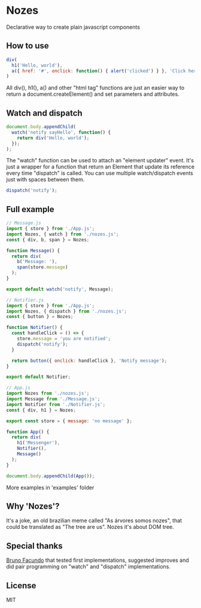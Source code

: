 # Nozes
Declarative way to create plain javascript components

## How to use
```javascript
div(
  h1('Hello, world'),
  a({ href: '#', onclick: function() { alert('clicked') } }, 'Click here')
)
```
All div(), h1(), a() and other "html tag" functions are just an easier way to return a document.createElement() and set parameters and attributes.

## Watch and dispatch
```javascript
document.body.appendChild(
  watch('notify sayHello', function() {
    return div('Hello, world');
  });
);
```
The "watch" function can be used to attach an "element updater" event. It's just a wrapper for a function that return an Element that update its reference every time "dispatch" is called. You can use multiple watch/dispatch events just with spaces between them.
```javascript
dispatch('notify');
```

## Full example
```javascript
// Message.js
import { store } from './App.js';
import Nozes, { watch } from './nozes.js';
const { div, b, span } = Nozes;

function Message() {
  return div(
    b('Message: '),
    span(store.message)
  );
}

export default watch('notify', Message);
```
```javascript
// Notifier.js
import { store } from './App.js';
import Nozes, { dispatch } from './nozes.js';
const { button } = Nozes;

function Notifier() {
  const handleClick = () => {
    store.message = 'you are notified';
    dispatch('notify');
  }

  return button({ onclick: handleClick }, 'Notify message');
}

export default Notifier;
```
```javascript
// App.js
import Nozes from './nozes.js';
import Message from './Message.js';
import Notifier from './Notifier.js';
const { div, h1 } = Nozes;

export const store = { message: 'no message' };

function App() {
  return div(
    h1('Messenger'),
    Notifier(),
    Message()
  );
}

document.body.appendChild(App());
```
More examples in 'examples' folder

## Why 'Nozes'?
It's a joke, an old brazilian meme called "As árvores somos nozes", that could be translated as "The tree are us". Nozes it's about DOM tree.

## Special thanks
[Bruno Facundo](http://github.com/BrunoFacundo) that tested first implementations, suggested improves and did pair programming on "watch" and "dispatch" implementations.

## License
MIT
